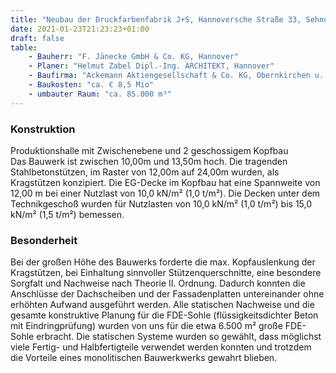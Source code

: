 ```yaml
---
title: "Neubau der Druckfarbenfabrik J+S, Hannoversche Straße 33, Sehnde/Höver (BA1)"
date: 2021-01-23T21:23:23+01:00
draft: false
table:
    - Bauherr: "F. Jänecke GmbH & Co. KG, Hannover"
    - Planer: "Helmut Zabel Dipl.-Ing. ARCHITEKT, Hannover"
    - Baufirma:	"Ackemann Aktiengesellschaft & Co. KG, Obernkirchen u. Hermann Kappe GmbH, Peine"
    - Baukosten: "ca. € 8,5 Mio" 
    - umbauter Raum: "ca. 85.000 m³"
---
```


### Konstruktion
Produktionshalle mit Zwischenebene und 2 geschossigem Kopfbau  
Das Bauwerk ist zwischen 10,00m und 13,50m hoch. Die tragenden Stahlbetonstützen, im Raster von 12,00m auf 24,00m wurden, als Kragstützen konzipiert. Die EG-Decke im Kopfbau hat eine Spannweite von 12,00 m bei einer Nutzlast von 10,0 kN/m² (1,0 t/m²). Die Decken unter dem Technikgeschoß wurden für Nutzlasten von 10,0 kN/m² (1,0 t/m²) bis 15,0 kN/m² (1,5 t/m²) bemessen.

### Besonderheit
Bei der großen Höhe des Bauwerks forderte die max. Kopfauslenkung der Kragstützen, bei Einhaltung sinnvoller Stützenquerschnitte, eine besondere Sorgfalt und Nachweise nach Theorie II. Ordnung. Dadurch konnten die Anschlüsse der Dachscheiben und der Fassadenplatten untereinander ohne erhöhten Aufwand ausgeführt werden.
Alle statischen Nachweise und die gesamte konstruktive Planung für die FDE-Sohle (flüssigkeitsdichter Beton mit Eindringprüfung) wurden von uns für die etwa 6.500 m² große FDE-Sohle erbracht.
Die statischen Systeme wurden so gewählt, dass möglichst viele Fertig- und Halbfertigteile verwendet werden konnten und trotzdem die Vorteile eines monolitischen Bauwerkwerks gewahrt blieben.